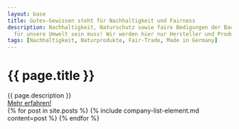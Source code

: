 ```yaml
---
layout: base
title: Gutes-Gewissen steht für Nachhaltigkeit und Fairness
description: Nachhaltigkeit, Naturschutz sowie faire Bedigungen der Bauern und Qualität sind wichtige Themen bei denen wir Transparenz schaffen wollen. Wir zeigen, dass Konsum nicht immer schädlich
  für unsere Umwelt sein muss! Wir werden hier nur Hersteller und Produkte auflisten, die wir genau unter die Lupe genommen haben und von denen wir auch wirklich überzeugt sind. Solltest du weitere Produkte oder Hersteller kennen, die diesen Ansprüchen genügen, so gebe uns doch Bescheid und wir werden diese hinzufügen!
tags: [Nachhaltigkeit, Naturprodukte, Fair-Trade, Made in Germany]
---
```


<div class="container">
    <div class="py-4">
      <h1 class="h2">{{ page.title }}</h1>
      <div class="mb-4">{{ page.description }}</div>
      <a class="btn btn-success" href="/ueber-uns" role="button">Mehr erfahren!</a>
    </div>
  <div class="row row-cols-1 row-cols-lg-2 row-cols-md-2 row-cols-sm-1 row-cols-xs-1">
    {% for post in site.posts %}
      {% include company-list-element.md content=post %}
    {% endfor %}
  </div>
</div>

